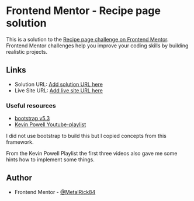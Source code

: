 # Frontend Mentor - Recipe page solution

This is a solution to the [Recipe page challenge on Frontend Mentor](https://www.frontendmentor.io/challenges/recipe-page-KiTsR8QQKm). Frontend Mentor challenges help you improve your coding skills by building realistic projects. 

## Links

- Solution URL: [Add solution URL here](https://your-solution-url.com)
- Live Site URL: [Add live site URL here](https://your-live-site-url.com)

### Useful resources

- [bootstrap v5.3](https://getbootstrap.com/docs/5.3/getting-started/introduction/)
- [Kevin Powell Youtube-playlist](https://www.youtube.com/playlist?list=PL4-IK0AVhVjNDRHoXGort7sDWcna8cGPA)

I did not use bootstrap to build this but I copied concepts from this framework.

From the Kevin Powell Playlist the first three videos also gave me some hints how to implement some things.

## Author

- Frontend Mentor - [@MetalRick84](https://www.frontendmentor.io/profile/MetalRick84)
